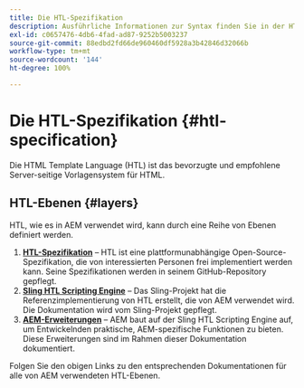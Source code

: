 ```yaml
---
title: Die HTL-Spezifikation
description: Ausführliche Informationen zur Syntax finden Sie in der HTL-Spezifikation.
exl-id: c0657476-4db6-4fad-ad87-9252b5003237
source-git-commit: 88edbd2fd66de960460df5928a3b42846d32066b
workflow-type: tm+mt
source-wordcount: '144'
ht-degree: 100%

---
```



# Die HTL-Spezifikation {#htl-specification}

Die HTML Template Language (HTL) ist das bevorzugte und empfohlene Server-seitige Vorlagensystem für HTML.

## HTL-Ebenen {#layers}

HTL, wie es in AEM verwendet wird, kann durch eine Reihe von Ebenen definiert werden.

1. **[HTL-Spezifikation](https://github.com/adobe/htl-spec)** – HTL ist eine plattformunabhängige Open-Source-Spezifikation, die von interessierten Personen frei implementiert werden kann. Seine Spezifikationen werden in seinem GitHub-Repository gepflegt.
1. **[Sling HTL Scripting Engine](https://sling.apache.org/documentation/bundles/scripting/scripting-htl.html)** – Das Sling-Projekt hat die Referenzimplementierung von HTL erstellt, die von AEM verwendet wird. Die Dokumentation wird vom Sling-Projekt gepflegt.
1. **[AEM-Erweiterungen](aem-extensions.md)** – AEM baut auf der Sling HTL Scripting Engine auf, um Entwickelnden praktische, AEM-spezifische Funktionen zu bieten. Diese Erweiterungen sind im Rahmen dieser Dokumentation dokumentiert.

Folgen Sie den obigen Links zu den entsprechenden Dokumentationen für alle von AEM verwendeten HTL-Ebenen.
